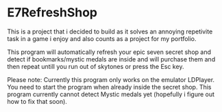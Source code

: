 # E7RefreshShop

This is a project that i decided to build as it solves an annoying repetivite task in a game i enjoy and also counts as a project for my portfolio.

This program will automatically refresh your epic seven secret shop and detect if bookmarks/mystic medals are inside and will purchase them and then repeat untill you run out of skytones or press the Esc key.

Please note: 
Currently this program only works on the emulator LDPlayer.
You need to start the program when already inside the secret shop.
This program currently cannot detect Mystic medals yet (hopefully i figure out how to fix that soon).


